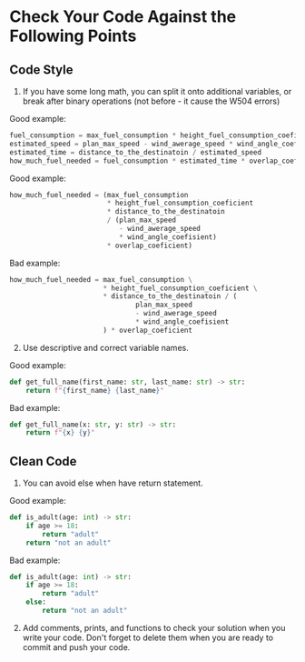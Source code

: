 


# Check Your Code Against the Following Points

## Code Style

1. If you have some long math, you can split it onto additional variables, 
or break after binary operations (not before - it cause the W504 errors)

Good example:

```python
fuel_consumption = max_fuel_consumption * height_fuel_consumption_coeficient
estimated_speed = plan_max_speed - wind_awerage_speed * wind_angle_coefisient
estimated_time = distance_to_the_destinatoin / estimated_speed
how_much_fuel_needed = fuel_consumption * estimated_time * overlap_coeficient
```

Good example:

```python
how_much_fuel_needed = (max_fuel_consumption
                        * height_fuel_consumption_coeficient
                        * distance_to_the_destinatoin
                        / (plan_max_speed
                           - wind_awerage_speed
                           * wind_angle_coefisient)
                        * overlap_coeficient)
```

Bad example:

```python
how_much_fuel_needed = max_fuel_consumption \
                       * height_fuel_consumption_coeficient \
                       * distance_to_the_destinatoin / (
                               plan_max_speed 
                               - wind_awerage_speed 
                               * wind_angle_coefisient
                       ) * overlap_coeficient
```

2. Use descriptive and correct variable names.

Good example:

```python
def get_full_name(first_name: str, last_name: str) -> str:
    return f"{first_name} {last_name}"
```

Bad example:
```python
def get_full_name(x: str, y: str) -> str:
    return f"{x} {y}"
```

## Clean Code

1. You can avoid else when have return statement.

Good example:

```python
def is_adult(age: int) -> str:
    if age >= 18:
        return "adult"
    return "not an adult"
```

Bad example:

```python
def is_adult(age: int) -> str:
    if age >= 18:
        return "adult"
    else:
        return "not an adult"
```

2. Add comments, prints, and functions to check your solution when you write your code. 
Don't forget to delete them when you are ready to commit and push your code.
